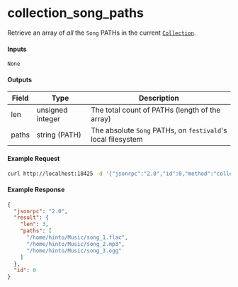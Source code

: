 # collection_song_paths
Retrieve an array of _all_ the `Song` PATHs in the current [`Collection`](../../common-objects/collection.md).

#### Inputs
`None`

#### Outputs
| Field | Type             | Description |
|-------|------------------|-------------|
| len   | unsigned integer | The total count of PATHs (length of the array)
| paths | string (PATH)    | The absolute `Song` PATHs, on `festivald`'s local filesystem

#### Example Request
```bash
curl http://localhost:18425 -d '{"jsonrpc":"2.0","id":0,"method":"collection_brief"}'
```

#### Example Response
```json
{
  "jsonrpc": "2.0",
  "result": {
    "len": 3,
    "paths": [
      "/home/hinto/Music/song_1.flac",
      "/home/hinto/Music/song_2.mp3",
      "/home/hinto/Music/song_3.ogg"
    ]
  },
  "id": 0
}
```
